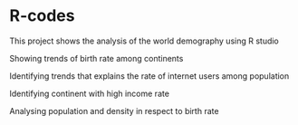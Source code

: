 # R-codes
This project shows the analysis of the world demography using R studio

Showing trends of birth rate among continents

Identifying trends that explains the rate of internet users among population

Identifying continent with high income rate

Analysing population and density in respect to birth rate





